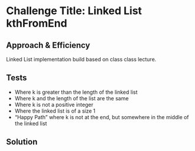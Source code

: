 # Challenge Title: Linked List kthFromEnd

## Approach & Efficiency

Linked List implementation build based on class class lecture.

## Tests

- Where k is greater than the length of the linked list
- Where k and the length of the list are the same
- Where k is not a positive integer
- Where the linked list is of a size 1
- “Happy Path” where k is not at the end, but somewhere in the middle of the linked list

## Solution

``` js


```
